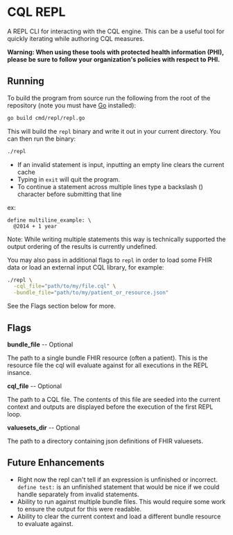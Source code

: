 # CQL REPL

A REPL CLI for interacting with the CQL engine. This can be a useful tool for quickly iterating while authoring CQL measures.

**Warning: When using these tools with protected health information (PHI),
please be sure to follow your organization's policies with respect to PHI.**

## Running

To build the program from source run the following from the root of the
repository (note you must have [Go](https://go.dev/dl/) installed):

```bash
go build cmd/repl/repl.go
```

This will build the `repl` binary and write it out in your current directory.
You can then run the binary:

```bash
./repl
```

* If an invalid statement is input, inputting an empty line clears the current
cache
* Typing in `exit` will quit the program.
* To continue a statement across multiple lines type a backslash (\) character
before submitting that line

ex:
```
define multiline_example: \
  @2014 + 1 year
```

Note: While writing multiple statements this way is technically supported
the output ordering of the results is currently undefined.

You may also pass in additional flags to `repl` in order to load some FHIR data
or load an external input CQL library, for example:

```bash
./repl \
  -cql_file="path/to/my/file.cql" \
  -bundle_file="path/to/my/patient_or_resource.json"
```

See the Flags section below for more.

## Flags

**bundle_file** -- Optional

The path to a single bundle FHIR resource (often a patient). This is the
resource file the cql will evaluate against for all executions in the
REPL insance.

**cql_file** -- Optional

The path to a CQL file. The contents of this file are seeded into the current
context and outputs are displayed before the execution of the first REPL loop.

**valuesets_dir** -- Optional

The path to a directory containing json definitions of FHIR valuesets.

## Future Enhancements

* Right now the repl can't tell if an expression is unfinished or incorrect.
`define test:` is an unfinished statement that would be nice if we could
handle separately from invalid statements.
* Ability to run against multiple bundle files. This would require some work
to ensure the output for this were readable.
* Ability to clear the current context and load a different bundle resource
to evaluate against.
